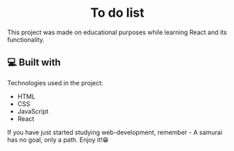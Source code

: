 <h1 align="center" id="title">To do list</h1>

<p id="description">This project was made on educational purposes while learning React and its functionality.</p>

  
  
<h2>💻 Built with</h2>

Technologies used in the project:

*   HTML
*   CSS
*   JavaScript
*   React

<p id="quote">If you have just started studying web-development, remember - A samurai has no goal, only a path. Enjoy it!😁</p>

